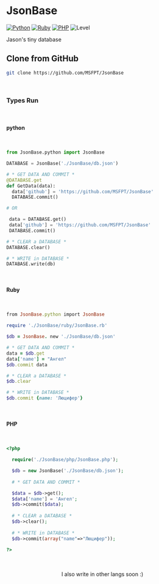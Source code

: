 # JsonBase

[![Python](https://img.shields.io/badge/python-3-blue)](https://python.org)
[![Ruby](https://img.shields.io/badge/ruby-2-red)](https://ruby-lang.org)
[![PHP](https://img.shields.io/badge/php-8-purple)](https://php.net)
![Level](https://img.shields.io/badge/Level-Easy-cyan)

Jason's tiny database

## Clone from GitHub
```bash
git clone https://github.com/MSFPT/JsonBase
```

<br>

### Types Run

<br>

#### python

<br>

```python
from JsonBase.python import JsonBase

DATABASE = JsonBase('./JsonBase/db.json')

# * GET DATA AND COMMIT *
@DATABASE.get
def GetData(data):
  data['github'] = 'https://github.com/MSFPT/JsonBase'
  DATABASE.commit()

# OR

 data = DATABASE.get()
 data['github'] = 'https://github.com/MSFPT/JsonBase'
 DATABASE.commit()

# * CLEAR a DATABASE *
DATABASE.clear()

# * WRITE in DATABASE *
DATABASE.write(db)

```

<br>

#### Ruby

<br>

```ruby
from JsonBase.python import JsonBase

require './JsonBase/ruby/JsonBase.rb'

$db = JsonBase. new './JsonBase/db.json'

# * GET DATA AND COMMIT *
data = $db.get
data['name'] = "Ангел"
$db.commit data

# * CLEAR a DATABASE *
$db.clear

# * WRITE in DATABASE *
$db.commit {name: 'Люцифер'}

```


<br>

#### PHP

<br>

```php
<?php

  require('./JsonBase/php/JsonBase.php');

  $db = new JsonBase('./JsonBase/db.json');
  
  # * GET DATA AND COMMIT *

  $data = $db->get();
  $data['name'] = 'Ангел';
  $db->commit($data);
  
  # * CLEAR a DATABASE *
  $db->clear();
  
  # * WRITE in DATABASE *
  $db->commit(array("name"=>"Люцифер"));

?>
```

<br>
<br>

<center>
 I also write in other langs ​​soon :)
<center>